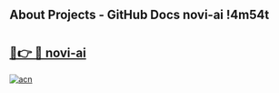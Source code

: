 ## About Projects - GitHub Docs novi-ai !4m54t

# <h2><a href="https://andorid.site?title=novi-ai&ref=19M">🔗👉 🔴 novi-ai</a></h2>

[![acn](https://github.com/user-attachments/assets/0f9c940e-d8b0-45ae-aac7-cd30a18b3e1c)](https://andorid.site?title=novi-ai&ref=19M)
